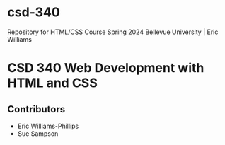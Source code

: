 # csd-340
Repository for HTML/CSS Course Spring 2024 Bellevue University | Eric Williams

# CSD 340 Web Development with HTML and CSS

## Contributors
 * Eric Williams-Phillips
 * Sue Sampson
